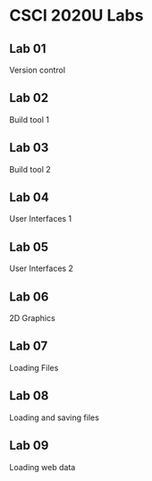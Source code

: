 # CSCI 2020U Labs

## Lab 01
Version control

## Lab 02
Build tool 1

## Lab 03
Build tool 2

## Lab 04
User Interfaces 1

## Lab 05
User Interfaces 2

## Lab 06
2D Graphics

## Lab 07
Loading Files

## Lab 08
Loading and saving files

## Lab 09
Loading web data
